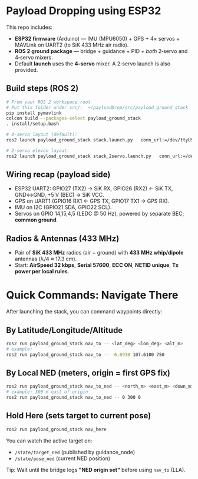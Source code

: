 # Payload Dropping using ESP32

This repo includes:
- **ESP32 firmware** (Arduino) — IMU (MPU6050) + GPS + 4× servos + MAVLink on UART2 (to SiK 433 MHz air radio).
- **ROS 2 ground package** — bridge + guidance + PID + *both* 2‑servo and 4‑servo mixers.
- Default **launch** uses the **4‑servo** mixer. A 2‑servo launch is also provided.

## Build steps (ROS 2)
```bash
# From your ROS 2 workspace root 
# Put this folder under src/:  ~/payloadDrop/src/payload_ground_stack
pip install pymavlink
colcon build --packages-select payload_ground_stack
. install/setup.bash

# 4‑servo layout (default):
ros2 launch payload_ground_stack stack.launch.py   conn_url:=/dev/ttyUSB1:57600 payload_sysid:=72   servo1:=1 servo2:=2 servo3:=3 servo4:=4

# 2‑servo elevon layout:
ros2 launch payload_ground_stack stack_2servo.launch.py   conn_url:=/dev/ttyUSB1:57600 payload_sysid:=72   servo_left:=1 servo_right:=2
```


## Wiring recap (payload side)
- ESP32 UART2: GPIO27 (TX2) → SiK RX, GPIO26 (RX2) ← SiK TX, GND↔GND, +5 V (BEC) → SiK VCC.
- GPS on UART1 (GPIO16 RX1 ← GPS TX, GPIO17 TX1 → GPS RX).
- IMU on I2C (GPIO21 SDA, GPIO22 SCL).
- Servos on GPIO 14,15,4,5 (LEDC @ 50 Hz), powered by separate BEC; **common ground**.

## Radios & Antennas (433 MHz)
- Pair of **SiK 433 MHz** radios (air + ground) with **433 MHz whip/dipole** antennas (λ/4 ≈ 17.3 cm).
- Start: **AirSpeed 32 kbps**, **Serial 57600**, **ECC ON**, **NETID unique**, **Tx power per local rules**.

# Quick Commands: Navigate There

After launching the stack, you can command waypoints directly:

## By Latitude/Longitude/Altitude
```bash
ros2 run payload_ground_stack nav_to -- <lat_deg> <lon_deg> <alt_m>
# example:
ros2 run payload_ground_stack nav_to -- -6.8930 107.6100 750
```

## By Local NED (meters, origin = first GPS fix)
```bash
ros2 run payload_ground_stack nav_to_ned -- <north_m> <east_m> <down_m>
# example: 300 m east of origin
ros2 run payload_ground_stack nav_to_ned -- 0 300 0
```

## Hold Here (sets target to current pose)
```bash
ros2 run payload_ground_stack nav_here
```

You can watch the active target on:
- `/state/target_ned` (published by guidance_node)
- `/state/pose_ned` (current NED position)

Tip: Wait until the bridge logs **"NED origin set"** before using `nav_to` (LLA).
